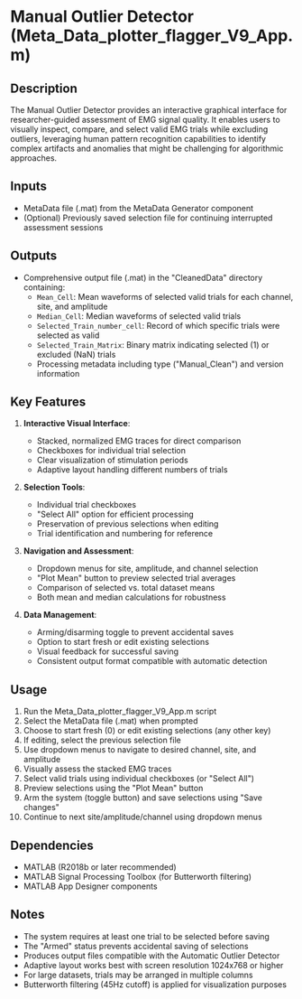 # Manual Outlier Detector (Meta_Data_plotter_flagger_V9_App.m)

## Description
The Manual Outlier Detector provides an interactive graphical interface for researcher-guided assessment of EMG signal quality. It enables users to visually inspect, compare, and select valid EMG trials while excluding outliers, leveraging human pattern recognition capabilities to identify complex artifacts and anomalies that might be challenging for algorithmic approaches.

## Inputs
- MetaData file (.mat) from the MetaData Generator component
- (Optional) Previously saved selection file for continuing interrupted assessment sessions

## Outputs
- Comprehensive output file (.mat) in the "CleanedData" directory containing:
  - `Mean_Cell`: Mean waveforms of selected valid trials for each channel, site, and amplitude
  - `Median_Cell`: Median waveforms of selected valid trials
  - `Selected_Train_number_cell`: Record of which specific trials were selected as valid
  - `Selected_Train_Matrix`: Binary matrix indicating selected (1) or excluded (NaN) trials
  - Processing metadata including type ("Manual_Clean") and version information

## Key Features
1. **Interactive Visual Interface**:
   - Stacked, normalized EMG traces for direct comparison
   - Checkboxes for individual trial selection
   - Clear visualization of stimulation periods
   - Adaptive layout handling different numbers of trials

2. **Selection Tools**:
   - Individual trial checkboxes
   - "Select All" option for efficient processing
   - Preservation of previous selections when editing
   - Trial identification and numbering for reference

3. **Navigation and Assessment**:
   - Dropdown menus for site, amplitude, and channel selection
   - "Plot Mean" button to preview selected trial averages
   - Comparison of selected vs. total dataset means
   - Both mean and median calculations for robustness

4. **Data Management**:
   - Arming/disarming toggle to prevent accidental saves
   - Option to start fresh or edit existing selections
   - Visual feedback for successful saving
   - Consistent output format compatible with automatic detection

## Usage
1. Run the Meta_Data_plotter_flagger_V9_App.m script
2. Select the MetaData file (.mat) when prompted
3. Choose to start fresh (0) or edit existing selections (any other key)
4. If editing, select the previous selection file
5. Use dropdown menus to navigate to desired channel, site, and amplitude
6. Visually assess the stacked EMG traces
7. Select valid trials using individual checkboxes (or "Select All")
8. Preview selections using the "Plot Mean" button
9. Arm the system (toggle button) and save selections using "Save changes"
10. Continue to next site/amplitude/channel using dropdown menus

## Dependencies
- MATLAB (R2018b or later recommended)
- MATLAB Signal Processing Toolbox (for Butterworth filtering)
- MATLAB App Designer components

## Notes
- The system requires at least one trial to be selected before saving
- The "Armed" status prevents accidental saving of selections
- Produces output files compatible with the Automatic Outlier Detector
- Adaptive layout works best with screen resolution 1024x768 or higher
- For large datasets, trials may be arranged in multiple columns
- Butterworth filtering (45Hz cutoff) is applied for visualization purposes